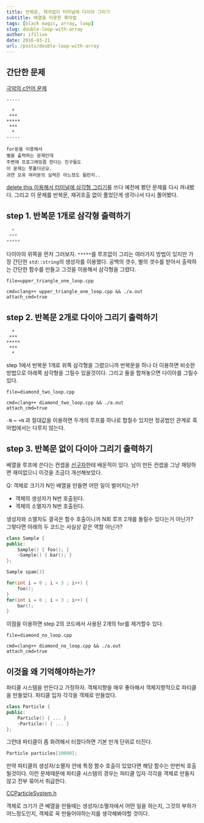 ```yaml
---
title: 반복문, 재귀없이 터미널에 다이아 그리기
subtitle: 배열을 이용한 흑마법
tags: [black magic, array, loop]
slug: double-loop-with-array
author: if1live
date: 2016-03-21
url: /posts/double-loop-with-array
---
```


## 간단한 문제

[극악의 c언어 문제](http://www.todayhumor.co.kr/board/view.php?table=programmer&no=12810)

```
-----

  *
 ***
*****
 ***
  *
-----

for문을 이용해서
별을 출력하는 문제인데
주변에 프로그래밍좀 한다는 친구들도
이 문제는 못풀더군요.
과연 오유 여러분의 실력은 어느정도 될런지..
```

<!--adsense-->

[delete this 이용해서 터미널에 삼각형 그리기]({article}recursion-with-destructor)를 쓰다 예전에 봤던 문제를 다시 꺼내봤다.
그리고 이 문제를 반복문, 재귀호출 없이 풀었던게 생각나서 다시 풀어봤다.

## step 1. 반복문 1개로 삼각형 출력하기
```c
  *
 ***
*****
```

다이아의 위쪽을 먼저 그러보자.
`*****`를 루프없이 그리는 여러가지 방법이 있지만 가장 간단한 `std::string`의 생성자를 이용했다.
공백의 갯수, 별의 갯수를 받아서 출력하는 간단한 함수를 만들고 그것을 이용해서 삼각형을 그렸다.

~~~maya:view
file=upper_triangle_one_loop.cpp
~~~

~~~maya:execute
cmd=clang++ upper_triangle_one_loop.cpp && ./a.out
attach_cmd=true
~~~

## step 2. 반복문 2개로 다이아 그리기 출력하기

```
  *
 ***
*****
 ***
  *
```

step 1에서 반복문 1개로 위쪽 삼각형을 그렸으니까 반복문을 하나 더 이용하면 비슷한 방법으로 아래쪽 삼각형을 그릴수 있을것이다.
그리고 둘을 합쳐놓으면 다이아를 그릴수 있다.

~~~maya:view
file=diamond_two_loop.cpp
~~~

~~~maya:execute
cmd=clang++ diamond_two_loop.cpp && ./a.out
attach_cmd=true
~~~

`-N` ~ `+N` 과 절대값을 이용하면 두개의 루프를 하나로 합칠수 있지만 정공법인 관계로 흑마법에서는 다루지 않는다.

## step 3. 반복문 없이 다이아 그리기 출력하기

배열을 루프에 쓴다는 컨셉을 [선구자](https://kldp.org/node/99915#comment-543746)한테 배운적이 있다.
남이 만든 컨셉을 그냥 재탕하면 재미없으니 이것을 조금더 개선해보았다.

Q: 객체로 크기가 N인 배열을 만들면 어떤 일이 벌어지는가?

* 객체의 생성자가 N번 호출된다.
* 객체의 소멸자가 N번 호출된다.

생성자와 소멸자도 결국은 함수 호출이니까 N회 루프 2개를 돌릴수 있다는거 아닌가?
그렇다면 아래의 두 코드는 사실상 같은 역할 아닌가?

```cpp
class Sample {
public:
    Sample() { foo(); }
    ~Sample() { bar(); }
};

Sample spam[3]
```

```cpp
for(int i = 0 ; i < 3 ; i++) {
    foo();
}
for(int i = 0 ; i < 3 ; i++) {
    bar();
}
```

이점을 이용하면 step 2의 코드에서 사용된 2개의 for를 제거할수 있다.

~~~maya:view
file=diamond_no_loop.cpp
~~~

~~~maya:execute
cmd=clang++ diamond_no_loop.cpp && ./a.out
attach_cmd=true
~~~



## 이것을 왜 기억해야하는가?

파티클 시스템을 만든다고 가정하자.
객체지향을 매우 좋아해서 객체지향적으로 파티클을 만들었다.
파티클 입자 각각을 객체로 만들었다.

```cpp
class Particle {
public:
    Particle() { ... }
    ~Particle() { ... }
};

```

그런데 파티클이 좀 화려해서 터졌다하면 기본 만개 단위로 터진다.

```cpp
Particle particles[10000];
```

만약 파티클의 생성자/소멸자 안에 특정 함수 호출이 있었다면 해당 함수는 만번씩 호출될것이다.
이런 문제때문에 파티클 시스템의 경우는 파티클 입자 각각을 객체로 만들지 않고 전부 묶어서 취급한다.

[CCParticleSystem.h](https://github.com/cocos2d/cocos2d-x/blob/8280f06c1f43bb6bcc493c24970f1a64769ddbb7/cocos/2d/CCParticleSystem.h#L43-L138)

객체로 크기가 큰 배열을 만들때는 생성자/소멸자에서 어떤 일을 하는지, 그것의 부하가 어느정도인지, 객체로 꼭 만들어야하는지를 생각해봐야할 것이다.
